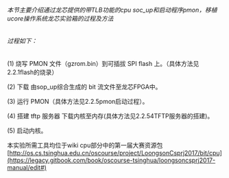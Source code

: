 ###### 本节主要介绍通过龙芯提供的带TLB功能的cpu soc\_up和启动程序pmon，移植ucore操作系统龙芯实验箱的过程及方法

###### 过程如下：

\(1\) 烧写 PMON 文件（gzrom.bin）到可插拔 SPI flash 上。（具体方法见2.2.1flash的烧录）

\(2\) 下载 由sop\_up综合生成的 bit 流文件至龙芯FPGA中。

\(3\) 运行 PMON（具体方法见2.2.5pmon启动过程）。

\(4\) 搭建 tftp 服务器 下载内核至内存\(具体方法见2.2.54TFTP服务器的搭建\)。

\(5\) 启动内核。

本实验所需工具均位于wiki cpu部分中的第一届大赛资源包[http://os.cs.tsinghua.edu.cn/oscourse/project/LoongsonCsprj2017/bit/cpu](https://legacy.gitbook.com/book/oscourse-tsinghua/loongsoncsprj2017-manual/edit#)

